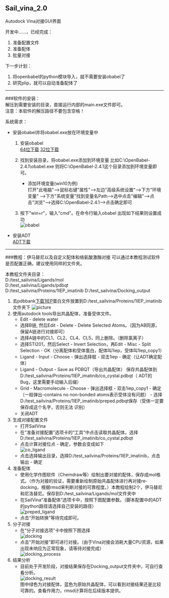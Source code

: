 ## Sail_vina_2.0
Autodock Vina对接GUI界面

开发中……，已经完成：
1. 准备配置文件
2. 准备配体
3. 批量对接  

下一步计划：  
1. 将openbabel的python模块导入，就不需要安装obabel了
2. 研究plip，就可以自动准备配体了

---
###软件的安装：  
解压到需要安装的目录，直接运行内部的main.exe文件即可。  
注意：本软件的解压路径不要包含空格！
  
系统需求：  
- 安装obabel并将obabel.exe放在环境变量中
    1. 安装obabel  
        [64位下载](https://sourceforge.net/projects/openbabel/files/openbabel/2.4.1/OpenBabel-2.4.1.exe/download)
        [32位下载](https://sourceforge.net/projects/openbabel/files/openbabel/2.4.1/OpenBabel-2.4.1-x86.exe/download)
    2. 找到安装目录，将obabel.exe添加到环境变量
  比如C:\OpenBabel-2.4.1\obabel.exe
  则将C:\OpenBabel-2.4.1这个目录添加到环境变量即可。  
  
        - 添加环境变量(win10为例)  
  打开"此电脑"-->鼠标右键"属性"-->左边"高级系统设置"-->下方"环境变量"
  -->下方"系统变量"找到变量名Path-->选中点击"编辑"-->点击"浏览"-->选择C:\OpenBabel-2.4.1-->点击确定即可
    3. 按下"win+r"，输入“cmd"。在命令行输入obabel
 出现如下结果则设置成功  
 ![obabel]()
  
- 安装ADT  
[ADT下载](http://mgltools.scripps.edu/downloads/downloads/tars/releases/REL1.5.6/mgltools_win32_1.5.6_Setup.exe)

---

###教程：伊马替尼以及自定义配体和络氨酸激酶对接
可以通过本教程测试软件是否配置正确，建议使用同样的文件夹。  

本教程文件夹目录：  
D:/test_sailvina/Ligands/mol  
D:/test_sailvina/Ligands/pdbqt  
D:/test_sailvina/Proteins/1IEP_imatinib  D:/test_sailvina/Docking_output  

1. 去pdbbank[下载1IEP](https://files.rcsb.org/download/1IEP.pdb)蛋白文件放置到D:/test_sailvina/Proteins/1IEP_imatinib
文件夹下
![picture](https://raw.githubusercontent.com/beikwx/Sail_vina_2.0/master/readme_pic/pdb_bank.jpg)
2. 使用autodock tools导出共晶配体，准备受体文件。  
    - Edit - delete water
    - 选择B链, 然后Edit - Delete - Delete Selected Atoms。（因为AB同源，保留A链进行对接即可）
    - 选择A链中的CL1、CL2、CL4、CL5，同上删除。（删除氯离子）
    - 选择STI201，然后Select - Invert Selection，再Edit - Misc - 
    Split Selection - OK（分离配体和受体蛋白，配体叫1iep，受体叫1iep_copy1）
    - Ligand - Input - Choose - 弹出选择框 - 双击1iep - 确定（让ADT确定配体）
    - Ligand - Output - Save as PDBQT（导出共晶配体）
    保存共晶配体到D:/test_sailvina/Proteins/1IEP_imatinib/co_cystal.pdbqt（
    ADT的Bug，这里需要手动输入后缀）
    - Grid - Macromolecule - Choose - 弹出选择框 - 双击1iep_copy1 - 确定（一般弹出-contains no non-bonded atoms表示受体没有问题） - 选择D:/test_sailvina/Proteins/1IEP_imatinib/preped.pdbqt保存（受体一定要保存成这个名字，否则无法
    识别）
    - 关闭ADT
3. 生成对接配置文件
    - 打开SailVina
    - 在“准备对接配置”选项卡的“工具”中点击读取共晶配体。选择D:/test_sailvina/Proteins/1IEP_imatinib/co_cystal.pdbqt
    - 点击计算对接位点 - 确定，参数会变成如下  
    ![co_ligand]()
    - 点击选择输出目录，选择D:/test_sailvina/Proteins/1IEP_imatinib，点击输出 - 确定
4. 准备配体
    - 使用化学作图软件（Chemdraw等）绘制出要对接的配体，保存成mol格式。（作为对接的验证，需要重新绘制原始共晶配体进行再对接re-docking，根据rmsd来判断对接的可靠程度。）本教程绘制2个，伊马替尼和尼洛替尼。保存到D:/test_sailvina/Ligands/mol文件夹中
    - 在SailVina“准备配体”选项卡中，按照下图配置参数。（脚本配置中的ADT的python路径请选择自己安装的路径）  
    ![preped_ligand]()
    - 点击“开始转换”等待完成即可。
5. 分子对接
    - 在“分子对接选项”卡中按照下图选择  
    ![docking]()  
    - 点击“开始对接”即可进行对接。（由于Vina对接会消耗大量CPU资源，如果出现未响应为正常现象，请等待对接完成）  
    ![docking_process]()
6. 结果分析
    - 目前处于开发阶段，对接结果保存在Docking_output文件夹中，可自行查看分析。  
    ![docking_result]()  
    图中绿色为对接配体，蓝色为原始共晶配体，可以看到对接结果还是比较可靠的。查看作用力，rmsd计算将在后续版本提供。